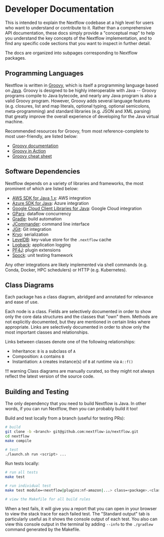 # Developer Documentation

This is intended to explain the Nextflow codebase at a high level for users who want to understand or contribute to it. Rather than a comprehensive API documentation, these docs simply provide a "conceptual map" to help you understand the key concepts of the Nextflow implementation, and to find any specific code sections that you want to inspect in further detail.

The docs are organized into subpages corresponding to Nextflow packages.

## Programming Languages

Nextflow is written in [Groovy](http://groovy-lang.org/), which is itself a programming language based on [Java](https://www.java.com/). Groovy is designed to be highly interoperable with Java -- Groovy programs compile to Java bytecode, and nearly any Java program is also a valid Groovy program. However, Groovy adds several language features (e.g. closures, list and map literals, optional typing, optional semicolons, meta-programming) and standard libraries (e.g. JSON and XML parsing) that greatly improve the overall experience of developing for the Java virtual machine.

Recommended resources for Groovy, from most reference-complete to most user-friendly, are listed below:

- [Groovy documentation](http://groovy-lang.org/documentation.html)
- [Groovy in Action](https://www.manning.com/books/groovy-in-action-second-edition)
- [Groovy cheat sheet](http://www.cheat-sheets.org/saved-copy/rc015-groovy_online.pdf)

## Software Dependencies

Nextflow depends on a variety of libraries and frameworks, the most prominent of which are listed below:

- [AWS SDK for Java 1.x](https://aws.amazon.com/sdk-for-java/): AWS integration
- [Azure SDK for Java](https://learn.microsoft.com/en-us/azure/developer/java/sdk/): Azure integration
- [Google Cloud Client Libraries for Java](https://cloud.google.com/java/docs/reference): Google Cloud integration
- [GPars](http://gpars.org/1.2.1/guide/guide/dataflow.html): dataflow concurrency
- [Gradle](https://gradle.org/): build automation
- [JCommander](https://jcommander.org/): command line interface
- [JGit](https://www.eclipse.org/jgit/): Git integration
- [Kryo](https://github.com/EsotericSoftware/kryo): serialization
- [LevelDB](https://mvnrepository.com/artifact/org.iq80.leveldb/leveldb): key-value store for the `.nextflow` cache
- [Logback](https://logback.qos.ch/): application logging
- [PF4J](https://pf4j.org/): plugin extensions
- [Spock](https://spockframework.org/): unit testing framework

Any other integrations are likely implemented via shell commands (e.g. Conda, Docker, HPC schedulers) or HTTP (e.g. Kubernetes).

## Class Diagrams

Each package has a class diagram, abridged and annotated for relevance and ease of use.

Each node is a class. Fields are selectively documented in order to show only the core data structures and the classes that "own" them. Methods are not explicitly documented, but they are mentioned in certain links where appropriate. Links are selectively documented in order to show only the most important classes and relationships.

Links between classes denote one of the following relationships:

- Inheritance: `B` is a subclass of `A`
- Composition: `A` contains `B`
- Instantiation: `A` creates instance(s) of `B` at runtime via `A::f()`

!!! warning
    Class diagrams are manually curated, so they might not always reflect the latest version of the source code.

## Building and Testing

The only dependency that you need to build Nextflow is Java. In other words, if you can run Nextflow, then you can probably build it too!

Build and test locally from a branch (useful for testing PRs):

```bash
# build
git clone -b <branch> git@github.com:nextflow-io/nextflow.git
cd nextflow
make compile

# test
./launch.sh run <script> ...
```

Run tests locally:

```bash
# run all tests
make test

# run individual test
make test module=<nextflow|plugins:nf-amazon|...> class=<package>.<class>

# view the Makefile for all build rules
```

When a test fails, it will give you a report that you can open in your browser to view the stack trace for each failed test. The "Standard output" tab is particularly useful as it shows the console output of each test. You also can view this console output in the terminal by adding `--info` to the `./gradlew` command generated by the Makefile.
